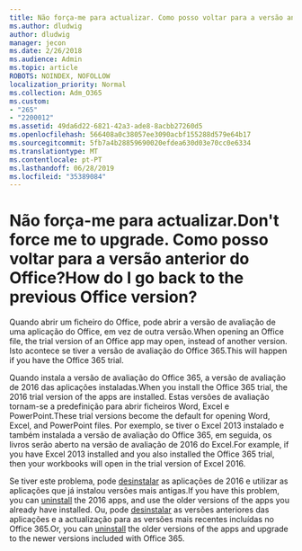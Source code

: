 ```yaml
---
title: Não força-me para actualizar. Como posso voltar para a versão anterior do Office?
ms.author: dludwig
author: dludwig
manager: jecon
ms.date: 2/26/2018
ms.audience: Admin
ms.topic: article
ROBOTS: NOINDEX, NOFOLLOW
localization_priority: Normal
ms.collection: Adm_O365
ms.custom:
- "265"
- "2200012"
ms.assetid: 49da6d22-6821-42a3-ade8-8acbb27260d5
ms.openlocfilehash: 566408a0c38057ee3090acbf155288d579e64b17
ms.sourcegitcommit: 5fb7a4b28859690020efdea630d03e70cc0e6334
ms.translationtype: MT
ms.contentlocale: pt-PT
ms.lasthandoff: 06/28/2019
ms.locfileid: "35389084"
---
```

# <a name="dont-force-me-to-upgrade-how-do-i-go-back-to-the-previous-office-version"></a><span data-ttu-id="c5214-103">Não força-me para actualizar.</span><span class="sxs-lookup"><span data-stu-id="c5214-103">Don't force me to upgrade.</span></span> <span data-ttu-id="c5214-104">Como posso voltar para a versão anterior do Office?</span><span class="sxs-lookup"><span data-stu-id="c5214-104">How do I go back to the previous Office version?</span></span>

<span data-ttu-id="c5214-105">Quando abrir um ficheiro do Office, pode abrir a versão de avaliação de uma aplicação do Office, em vez de outra versão.</span><span class="sxs-lookup"><span data-stu-id="c5214-105">When opening an Office file, the trial version of an Office app may open, instead of another version.</span></span> <span data-ttu-id="c5214-106">Isto acontece se tiver a versão de avaliação do Office 365.</span><span class="sxs-lookup"><span data-stu-id="c5214-106">This will happen if you have the Office 365 trial.</span></span>
  
<span data-ttu-id="c5214-107">Quando instala a versão de avaliação do Office 365, a versão de avaliação de 2016 das aplicações instaladas.</span><span class="sxs-lookup"><span data-stu-id="c5214-107">When you install the Office 365 trial, the 2016 trial version of the apps are installed.</span></span> <span data-ttu-id="c5214-108">Estas versões de avaliação tornam-se a predefinição para abrir ficheiros Word, Excel e PowerPoint.</span><span class="sxs-lookup"><span data-stu-id="c5214-108">These trial versions become the default for opening Word, Excel, and PowerPoint files.</span></span> <span data-ttu-id="c5214-109">Por exemplo, se tiver o Excel 2013 instalado e também instalada a versão de avaliação do Office 365, em seguida, os livros serão aberto na versão de avaliação de 2016 do Excel.</span><span class="sxs-lookup"><span data-stu-id="c5214-109">For example, if you have Excel 2013 installed and you also installed the Office 365 trial, then your workbooks will open in the trial version of Excel 2016.</span></span>
  
<span data-ttu-id="c5214-110">Se tiver este problema, pode [desinstalar](https://support.office.com/article/9dd49b83-264a-477a-8fcc-2fdf5dbf61d8.aspx) as aplicações de 2016 e utilizar as aplicações que já instalou versões mais antigas.</span><span class="sxs-lookup"><span data-stu-id="c5214-110">If you have this problem, you can [uninstall](https://support.office.com/article/9dd49b83-264a-477a-8fcc-2fdf5dbf61d8.aspx) the 2016 apps, and use the older versions of the apps you already have installed.</span></span> <span data-ttu-id="c5214-111">Ou, pode [desinstalar](https://support.office.com/article/9dd49b83-264a-477a-8fcc-2fdf5dbf61d8.aspx) as versões anteriores das aplicações e a actualização para as versões mais recentes incluídas no Office 365.</span><span class="sxs-lookup"><span data-stu-id="c5214-111">Or, you can [uninstall](https://support.office.com/article/9dd49b83-264a-477a-8fcc-2fdf5dbf61d8.aspx) the older versions of the apps and upgrade to the newer versions included with Office 365.</span></span>
